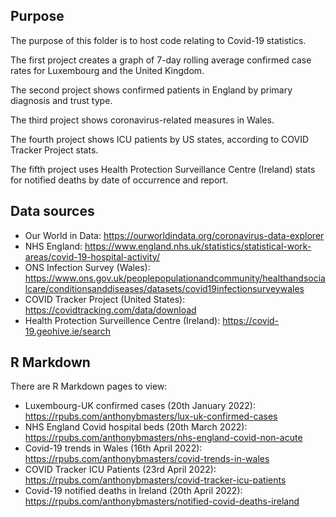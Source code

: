 ## Purpose
The purpose of this folder is to host code relating to Covid-19 statistics.

The first project creates a graph of 7-day rolling average confirmed case rates for Luxembourg and the United Kingdom.

The second project shows confirmed patients in England by primary diagnosis and trust type.

The third project shows coronavirus-related measures in Wales.

The fourth project shows ICU patients by US states, according to COVID Tracker Project stats.

The fifth project uses Health Protection Surveillance Centre (Ireland) stats for notified deaths by date of occurrence and report.

## Data sources
- Our World in Data: https://ourworldindata.org/coronavirus-data-explorer
- NHS England: https://www.england.nhs.uk/statistics/statistical-work-areas/covid-19-hospital-activity/
- ONS Infection Survey (Wales): https://www.ons.gov.uk/peoplepopulationandcommunity/healthandsocialcare/conditionsanddiseases/datasets/covid19infectionsurveywales
- COVID Tracker Project (United States): https://covidtracking.com/data/download
- Health Protection Surveillence Centre (Ireland): https://covid-19.geohive.ie/search

## R Markdown
There are R Markdown pages to view:
- Luxembourg-UK confirmed cases (20th January 2022): https://rpubs.com/anthonybmasters/lux-uk-confirmed-cases
- NHS England Covid hospital beds (20th March 2022): https://rpubs.com/anthonybmasters/nhs-england-covid-non-acute
- Covid-19 trends in Wales (16th April 2022): https://rpubs.com/anthonybmasters/covid-trends-in-wales
- COVID Tracker ICU Patients (23rd April 2022): https://rpubs.com/anthonybmasters/covid-tracker-icu-patients
- Covid-19 notified deaths in Ireland (20th April 2022): https://rpubs.com/anthonybmasters/notified-covid-deaths-ireland
